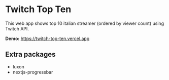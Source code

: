 
# Twitch Top Ten
This web app shows top 10 italian streamer (ordered by viewer count) using Twitch API.

**Demo:** https://twitch-top-ten.vercel.app 
## Extra packages
- luxon
- nextjs-progressbar